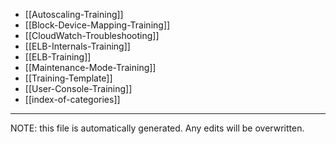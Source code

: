 * [[Autoscaling-Training]]
* [[Block-Device-Mapping-Training]]
* [[CloudWatch-Troubleshooting]]
* [[ELB-Internals-Training]]
* [[ELB-Training]]
* [[Maintenance-Mode-Training]]
* [[Training-Template]]
* [[User-Console-Training]]
* [[index-of-categories]]

*****
NOTE: this file is automatically generated. Any edits will be overwritten.

